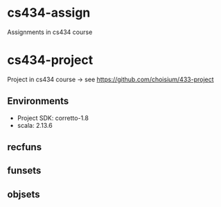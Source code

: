 # cs434-assign
Assignments in cs434 course

# cs434-project
Project in cs434 course -> see https://github.com/choisium/433-project

## Environments
* Project SDK: corretto-1.8
* scala: 2.13.6

## recfuns

## funsets

## objsets
